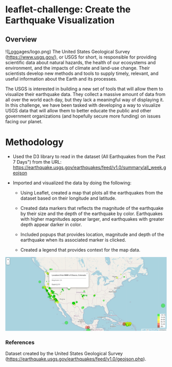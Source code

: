 # leaflet-challenge: Create the Earthquake Visualization

## Overview
!([Logo](Images/logo.png)ages/logo.png)
The United States Geological Survey (https://www.usgs.gov/), or USGS for short, is responsible for providing scientific data about natural hazards, the health of our ecosystems and environment, and the impacts of climate and land-use change. Their scientists develop new methods and tools to supply timely, relevant, and useful information about the Earth and its processes.

The USGS is interested in building a new set of tools that will allow them to visualize their earthquake data. They collect a massive amount of data from all over the world each day, but they lack a meaningful way of displaying it. In this challenge, we have been tasked with developing a way to visualize USGS data that will allow them to better educate the public and other government organizations (and hopefully secure more funding) on issues facing our planet.

# Methodology

* Used the D3 library to read in the dataset (All Earthquakes from the Past 7 Days") from the URL: https://earthquake.usgs.gov/earthquakes/feed/v1.0/summary/all_week.geojson

* Imported and visualized the data by doing the following:

    * Using Leaflet, created a map that plots all the earthquakes from the dataset based on their longitude and latitude.

    * Created data markers that reflects the magnitude of the earthquake by their size and the depth of the earthquake by color. Earthquakes with higher magnitudes appear larger, and earthquakes with greater depth appear darker in color.

    * Included popups that provides location, magnitude and depth of the earthquake when its associated marker is clicked.

    * Created a legend that provides context for the map data.

![Map](Images/map.png)


### References
Dataset created by the United States Geological Survey (https://earthquake.usgs.gov/earthquakes/feed/v1.0/geojson.php).    